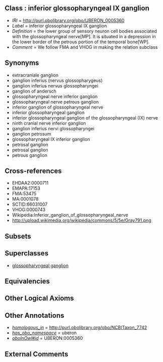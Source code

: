
## Class : inferior glossopharyngeal IX ganglion

 * *IRI* = http://purl.obolibrary.org/obo/UBERON_0005360
 * *Label* = inferior glossopharyngeal IX ganglion
 * *Definition* = the lower group of sensory neuron cell bodies associated with the glossopharyngeal nerve[MP]. It is situated in a depression in the lower border of the petrous portion of the temporal bone[WP].
 * *Comment* = We follow FMA and VHOG in making the relation subclass

## Synonyms

 * extracraniale ganglion
 * ganglion inferius (nervus glossopharygeus)
 * ganglion inferius nervus glossopharyngei
 * ganglion of andersch
 * glossopharyngeal nerve inferior ganglion
 * glossopharyngeal nerve petrous ganglion
 * inferior ganglion of glossopharyngeal nerve
 * inferior glossopharyngeal ganglion
 * inferior glossopharyngeal ganglion of the glossopharyngeal (IX) nerve
 * ninth cranial nerve inferior ganglion
 * ganglion inferius nervi glossopharyngei
 * ganglion petrosum
 * glossopharyngeal IX inferior ganglion
 * petrosal ganglion
 * petrosal ganglion
 * petrous ganglion

## Cross-references

 * EHDAA2:0000711
 * EMAPA:17153
 * FMA:53475
 * MA:0001078
 * SCTID:66031007
 * VHOG:0000743
 * Wikipedia:Inferior_ganglion_of_glossopharyngeal_nerve
 * http://upload.wikimedia.org/wikipedia/commons/5/5e/Gray791.png

## Subsets


## Superclasses

 * [glossopharyngeal ganglion](../../UBERON/01/UBERON_0001701.md)

## Equivalencies


## Other Logical Axioms


## Other Annotations

 * *[homologous_in](../../core#homologous/in/core#homologous_in.md)* = http://purl.obolibrary.org/obo/NCBITaxon_7742
 * *[has_obo_namespace](../../ce/oboInOwl#hasOBONamespace.md)* = uberon
 * *[oboInOwl#id](../../id/oboInOwl#id.md)* = UBERON:0005360

## External Comments

